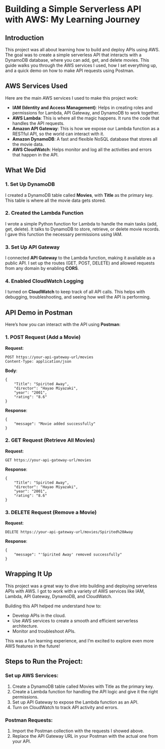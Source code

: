 # Building a Simple Serverless API with AWS: My Learning Journey

## Introduction

This project was all about learning how to build and deploy APIs using AWS. The goal was to create a simple serverless API that interacts with a DynamoDB database, where you can add, get, and delete movies. This guide walks you through the AWS services I used, how I set everything up, and a quick demo on how to make API requests using Postman.

## AWS Services Used

Here are the main AWS services I used to make this project work:

- **IAM (Identity and Access Management)**: Helps in creating roles and permissions for Lambda, API Gateway, and DynamoDB to work together.
- **AWS Lambda**: This is where all the magic happens. It runs the code that handles the API requests.
- **Amazon API Gateway**: This is how we expose our Lambda function as a RESTful API, so the world can interact with it.
- **Amazon DynamoDB**: A fast and flexible NoSQL database that stores all the movie data.
- **AWS CloudWatch**: Helps monitor and log all the activities and errors that happen in the API.

## What We Did

### 1. Set Up DynamoDB

I created a DynamoDB table called **Movies**, with **Title** as the primary key. This table is where all the movie data gets stored.

### 2. Created the Lambda Function

I wrote a simple Python function for Lambda to handle the main tasks (add, get, delete). It talks to DynamoDB to store, retrieve, or delete movie records. I gave this function the necessary permissions using IAM.

### 3. Set Up API Gateway

I connected **API Gateway** to the Lambda function, making it available as a public API. I set up the routes (GET, POST, DELETE) and allowed requests from any domain by enabling **CORS**.

### 4. Enabled CloudWatch Logging

I turned on **CloudWatch** to keep track of all API calls. This helps with debugging, troubleshooting, and seeing how well the API is performing.

## API Demo in Postman

Here’s how you can interact with the API using **Postman**:

### 1. POST Request (Add a Movie)

**Request**:

```http
POST https://your-api-gateway-url/movies
Content-Type: application/json
```
**Body**:

```http
{
    "Title": "Spirited Away",
    "director": "Hayao Miyazaki",
    "year": "2001",
    "rating": "8.6"
}
```

**Response**:

```http
{
    "message": "Movie added successfully"
}

```

### 2. GET Request (Retrieve All Movies)

**Request**:

```http
GET https://your-api-gateway-url/movies
```

**Response**:

```http
{
    "Title": "Spirited Away",
    "director": "Hayao Miyazaki",
    "year": "2001",
    "rating": "8.6"
}
```

### 3. DELETE Request (Remove a Movie)

**Request**:

```http
DELETE https://your-api-gateway-url/movies/Spirited%20Away
```

**Response**:

```http
{
    "message": "'Spirited Away' removed successfully"
}

```

## Wrapping It Up

This project was a great way to dive into building and deploying serverless APIs with AWS. I got to work with a variety of AWS services like IAM, Lambda, API Gateway, DynamoDB, and CloudWatch.

Building this API helped me understand how to:

- Develop APIs in the cloud.
- Use AWS services to create a smooth and efficient serverless architecture.
- Monitor and troubleshoot APIs.

This was a fun learning experience, and I’m excited to explore even more AWS features in the future!

## Steps to Run the Project:

### Set up AWS Services:

1. Create a DynamoDB table called Movies with Title as the primary key.
2. Create a Lambda function for handling the API logic and give it the right permissions.
3. Set up API Gateway to expose the Lambda function as an API.
4. Turn on CloudWatch to track API activity and errors.

### Postman Requests:

1. Import the Postman collection with the requests I showed above.
2. Replace the API Gateway URL in your Postman with the actual one from your API.
